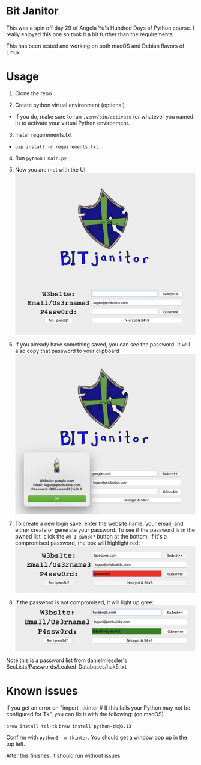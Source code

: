 # Bit Janitor
This was a spin off day 29 of Angela Yu's Hundred Days of Python course. I really enjoyed this one so took it a bit further than the requirements.

This has been tested and working on both macOS and Debian flavors of Linux.

# Usage
1. Clone the repo 

2. Create python virtual environment (optional)
 - If you do, make sure to run `.venv/bin/activate` (or whatever you named it) to activate your virtual Python environment.

3. Install requirements.txt
 - `pip install -r requirements.txt`

4. Run `python3 main.py`

5. Now you are met with the UI:
![UI screenshot](images/pic1.png)

6. If you already have something saved, you can see the password. It will also copy that password to your clipboard
![Saved pw view](images/pic2.png)

7. To create a new login save, enter the website name, your email, and either create or generate your password. To see if the password is in the pwned list, click the `Am I pwn3d?` button at the bottom. If it's a compromised password, the box will highlight red:
![pwned pw](images/pic3.png)

8. If the password is not compromised, it will light up gree:
![good pw](images/pic4.png)

Note this is a password list from danielmiessler's SecLists/Passwords/Leaked-Databases/hak5.txt

# Known issues 
If you get an error on "import _tkinter # If this fails your Python may not be configured for Tk", you can fix it with the following: (on macOS)

`brew install tcl-tk`
`brew install python-tk@3.13`

Confirm with `python3 -m tkinter`. You should get a window pop up in the top left.

After this finishes, it should run without issues
